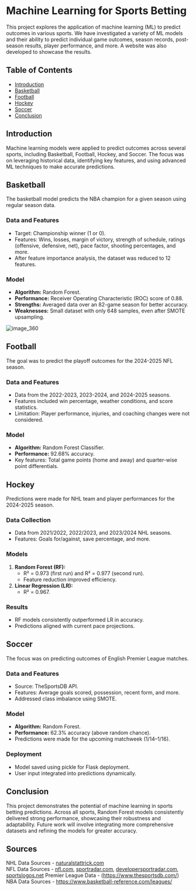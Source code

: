 # Machine Learning for Sports Betting

This project explores the application of machine learning (ML) to predict outcomes in various sports. We have investigated a variety of ML models and their ability to predict individual game outcomes, season records, post-season results, player performance, and more. A website was also developed to showcase the results.

## Table of Contents

- [Introduction](#introduction)
- [Basketball](#basketball)
- [Football](#football)
- [Hockey](#hockey)
- [Soccer](#soccer)
- [Conclusion](#conclusion)

## Introduction

Machine learning models were applied to predict outcomes across several sports, including Basketball, Football, Hockey, and Soccer. The focus was on leveraging historical data, identifying key features, and using advanced ML techniques to make accurate predictions.

## Basketball

The basketball model predicts the NBA champion for a given season using regular season data. 

### Data and Features
- Target: Championship winner (1 or 0).
- Features: Wins, losses, margin of victory, strength of schedule, ratings (offensive, defensive, net), pace factor, shooting percentages, and more.
- After feature importance analysis, the dataset was reduced to 12 features.

### Model
- **Algorithm:** Random Forest.
- **Performance:** Receiver Operating Characteristic (ROC) score of 0.88.
- **Strengths:** Averaged data over an 82-game season for better accuracy.
- **Weaknesses:** Small dataset with only 648 samples, even after SMOTE upsampling.

![image_360](https://github.com/user-attachments/assets/efe75689-cef7-4492-aa8e-b3605a52f023)

## Football

The goal was to predict the playoff outcomes for the 2024-2025 NFL season.

### Data and Features
- Data from the 2022-2023, 2023-2024, and 2024-2025 seasons.
- Features included win percentage, weather conditions, and score statistics.
- Limitation: Player performance, injuries, and coaching changes were not considered.

### Model
- **Algorithm:** Random Forest Classifier.
- **Performance:** 92.68% accuracy.
- Key features: Total game points (home and away) and quarter-wise point differentials.

## Hockey

Predictions were made for NHL team and player performances for the 2024-2025 season.

### Data Collection
- Data from 2021/2022, 2022/2023, and 2023/2024 NHL seasons.
- Features: Goals for/against, save percentage, and more.

### Models
1. **Random Forest (RF):**
   - R² = 0.973 (first run) and R² = 0.977 (second run).
   - Feature reduction improved efficiency.
2. **Linear Regression (LR):**
   - R² = 0.967.

### Results
- RF models consistently outperformed LR in accuracy.
- Predictions aligned with current pace projections.

## Soccer

The focus was on predicting outcomes of English Premier League matches.

### Data and Features
- Source: TheSportsDB API.
- Features: Average goals scored, possession, recent form, and more.
- Addressed class imbalance using SMOTE.

### Model
- **Algorithm:** Random Forest.
- **Performance:** 62.3% accuracy (above random chance).
- Predictions were made for the upcoming matchweek (1/14–1/16).

### Deployment
- Model saved using pickle for Flask deployment.
- User input integrated into predictions dynamically.

## Conclusion

This project demonstrates the potential of machine learning in sports betting predictions. Across all sports, Random Forest models consistently delivered strong performance, showcasing their robustness and adaptability. Future work will involve integrating more comprehensive datasets and refining the models for greater accuracy.

## Sources

NHL Data Sources - [naturalstattrick.com](https://www.naturalstattrick.com/) <br>
NFL Data Sources - [nfl.com](http://nfl.com/), [sportradar.com](http://sportradar.com/), [developersportradar.com](http://developersportradar.com/football), [sportslogos.net](http://sportslogos.net/)
Premier League Data - (https://www.thesportsdb.com/)
NBA Data Sources - https://www.basketball-reference.com/leagues/

